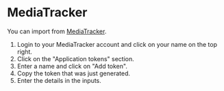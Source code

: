 # MediaTracker

You can import from [MediaTracker](https://github.com/bonukai/MediaTracker).

1. Login to your MediaTracker account and click on your name on the top right.
2. Click on the "Application tokens" section.
3. Enter a name and click on "Add token".
4. Copy the token that was just generated.
5. Enter the details in the inputs.
